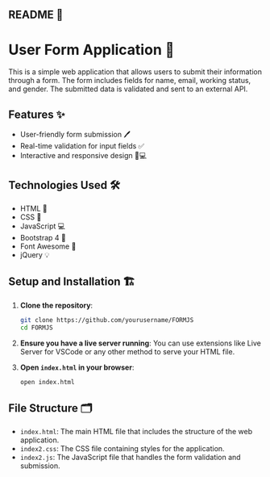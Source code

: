 ## README 📖

# User Form Application 📝

This is a simple web application that allows users to submit their information through a form. The form includes fields for name, email, working status, and gender. The submitted data is validated and sent to an external API.

## Features ✨

- User-friendly form submission 🖊️
- Real-time validation for input fields ✅
- Interactive and responsive design 📱💻

## Technologies Used 🛠️

- HTML 📄
- CSS 🎨
- JavaScript 💻
- Bootstrap 4 🎀
- Font Awesome 🌟
- jQuery 💡

## Setup and Installation 🏗️

1. **Clone the repository**:
    ```sh
    git clone https://github.com/yourusername/FORMJS
    cd FORMJS
    ```

2. **Ensure you have a live server running**:
   You can use extensions like Live Server for VSCode or any other method to serve your HTML file.

3. **Open `index.html` in your browser**:
    ```sh
    open index.html
    ```

## File Structure 🗂️

- `index.html`: The main HTML file that includes the structure of the web application.
- `index2.css`: The CSS file containing styles for the application.
- `index2.js`: The JavaScript file that handles the form validation and submission.
